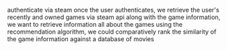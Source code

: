 


authenticate via steam
once the user authenticates, we retrieve the user's recently and owned games via steam api
along with the game information, we want to retrieve information all about the games
using the recommendation algorithm, we could comparatively rank the similarity of the game information against a database of movies


